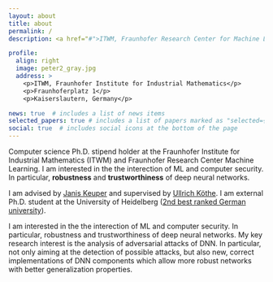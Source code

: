 ```yaml
---
layout: about
title: about
permalink: /
description: <a href="#">ITWM, Fraunhofer Research Center for Machine Learning</a>. 

profile:
  align: right
  image: peter2_gray.jpg
  address: >
    <p>ITWM, Fraunhofer Institute for Industrial Mathematics</p>
    <p>Fraunhoferplatz 1</p>
    <p>Kaiserslautern, Germany</p>

news: true  # includes a list of news items
selected_papers: true # includes a list of papers marked as "selected={true}"
social: true  # includes social icons at the bottom of the page
---
```



Computer science Ph.D. stipend holder at the Fraunhofer Institute for Industrial Mathematics (ITWM) and Fraunhofer Research Center Machine Learning. I am interested in the  the interection of ML and computer security. In particular, **robustness** and **trustworthiness** of deep neural networks.


I am advised by [Janis Keuper](https://www.itwm.fraunhofer.de/en/departments/hpc/staff/janis-keuper.html) and supervised by [Ullrich Köthe](https://hci.iwr.uni-heidelberg.de/vislearn/people/ullrich-koethe).  I am external Ph.D. student at the University of Heidelberg ([2nd best ranked German university](https://www.usnews.com/education/best-global-universities/germany)).


I am interested in the the interection of ML and computer security. In particular, robustness and trustworthiness of deep neural networks. My key research interest is the analysis of adversarial attacks of DNN. In particular, not only aiming at the detection of possible attacks, but also new, correct implementations of DNN components which allow more robust networks with better generalization properties.

<!--
You can [download my resume](https://drive.google.com/file/d/1_fa7v4fSQOkWAfKxYwQRS5zg18OQBYy5/view?usp=sharing), [additional certificates](https://drive.google.com/file/d/11YcC8wjmFVjUH8VD4LhjFd39_LsqjKMN/view?usp=sharing) and [personality analytics](https://drive.google.com/file/d/1LH53rU8-_Ow7200BUPiWC7TqEGu-y4NE/view?usp=sharing).
-->     

<!-- Write your biography here. Tell the world about yourself. Link to your favorite [subreddit](http://reddit.com). You can put a picture in, too. The code is already in, just name your picture `prof_pic.jpg` and put it in the `img/` folder.

Put your address / P.O. box / other info right below your picture. You can also disable any these elements by editing `profile` property of the YAML header of your `_pages/about.md`. Edit `_bibliography/papers.bib` and Jekyll will render your [publications page](/al-folio/publications/) automatically.

Link to your social media connections, too. This theme is set up to use [Font Awesome icons](http://fortawesome.github.io/Font-Awesome/) and [Academicons](https://jpswalsh.github.io/academicons/), like the ones below. Add your Facebook, Twitter, LinkedIn, Google Scholar, or just disable all of them. -->


<script src="https://tryhackme.com/badge/1768902"></script>
